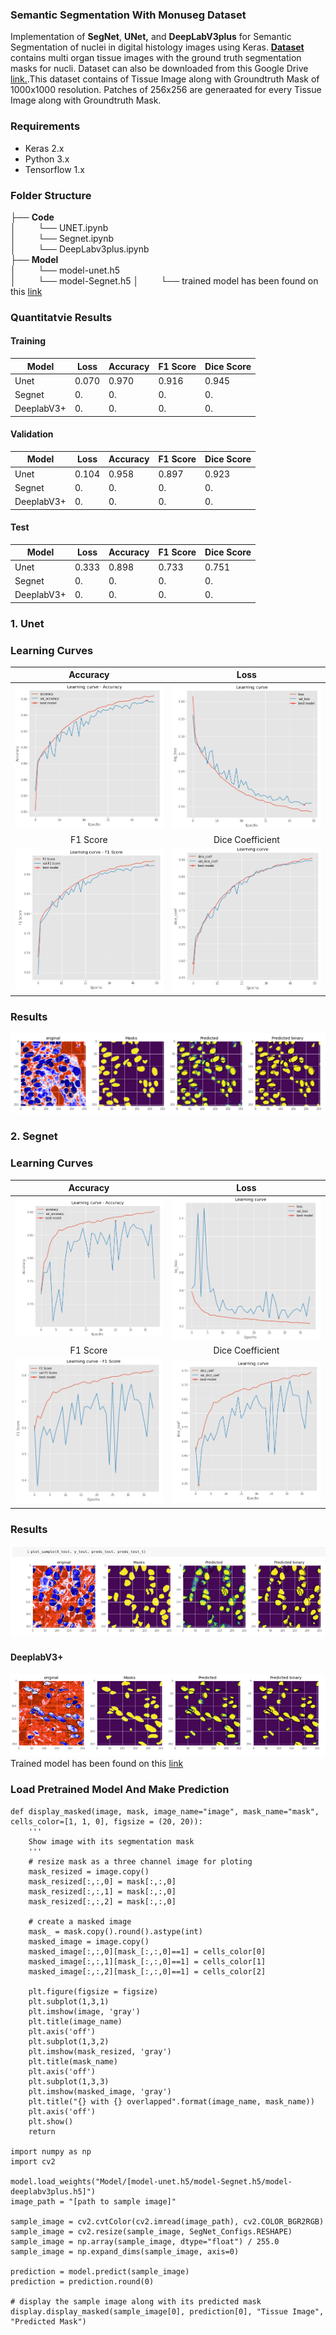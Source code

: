 ### Semantic Segmentation With Monuseg Dataset
Implementation of **SegNet**, **UNet,** and **DeepLabV3plus** for Semantic Segmentation of nuclei in digital histology images using Keras. [**Dataset**](https://monuseg.grand-challenge.org/Data/) contains multi organ tissue images with the ground truth segmentation masks for nucli. Dataset can also be downloaded from this Google Drive [link.](https://drive.google.com/open?id=1jeenIeQpt3F1jNeHDelFaVKrnwyk5ewP).This dataset contains of Tissue Image along with Groundtruth Mask of 1000x1000 resolution. Patches of 256x256 are generaated for every Tissue Image along with Groundtruth Mask.
### Requirements
* Keras 2.x
* Python 3.x
* Tensorflow 1.x
### Folder Structure
├── __Code__     
│ &nbsp;&nbsp;&nbsp;&nbsp;&nbsp;&nbsp;&nbsp;&nbsp;└── UNET.ipynb  
│ &nbsp;&nbsp;&nbsp;&nbsp;&nbsp;&nbsp;&nbsp;&nbsp;└── Segnet.ipynb    
│ &nbsp;&nbsp;&nbsp;&nbsp;&nbsp;&nbsp;&nbsp;&nbsp;└── DeepLabv3plus.ipynb    
├── __Model__    
│ &nbsp;&nbsp;&nbsp;&nbsp;&nbsp;&nbsp;&nbsp;&nbsp;└── model-unet.h5  
│ &nbsp;&nbsp;&nbsp;&nbsp;&nbsp;&nbsp;&nbsp;&nbsp;└── model-Segnet.h5
│ &nbsp;&nbsp;&nbsp;&nbsp;&nbsp;&nbsp;&nbsp;&nbsp;└── trained model has been found on this [link](https://drive.google.com/open?id=1FI45nZ8fudmkOO9InqkVpE7x6QVC1Rxh)  
### Quantitatvie Results
#### Training
| Model | Loss | Accuracy | F1 Score | Dice Score |
| ----- | ---- | ---- | ---- | ---- |
| Unet | 0.070 | 0.970 | 0.916 | 0.945 
| Segnet | 0. | 0. | 0. | 0. 
| DeeplabV3+ | 0. | 0. | 0. | 0.  
#### Validation
| Model | Loss | Accuracy | F1 Score | Dice Score |
| ----- | ---- | ---- | ---- | ---- |
| Unet | 0.104 | 0.958 | 0.897 | 0.923 
| Segnet | 0. | 0. | 0. | 0. 
| DeeplabV3+ | 0. | 0. | 0. | 0.  
#### Test
| Model | Loss | Accuracy | F1 Score | Dice Score |
| ----- | ---- | ---- | ---- | ---- |
| Unet | 0.333 | 0.898 | 0.733 | 0.751 
| Segnet | 0. | 0. | 0. | 0. 
| DeeplabV3+ | 0. | 0. | 0. | 0.  
### 1. Unet
### Learning Curves
Accuracy             |  Loss
:-------------------------:|:-------------------------:
![](Learning/Unet/unet_accuracy.png)  |  ![](Learning/Unet/unet_loss.png)
F1 Score             |  Dice Coefficient
![](Learning/Unet/unet_f1.png)  |  ![](Learning/Unet/unet_dice_coefficient.png)
### Results
![unet](Results/Unet.png)
### 2. Segnet
### Learning Curves
Accuracy             |  Loss
:-------------------------:|:-------------------------:
![](Learning/Segnet/segnet_accuracy.png)  |  ![](Learning/Segnet/segnet_loss.png)
F1 Score             |  Dice Coefficient
![](Learning/Segnet/segnet_f1.png)  |  ![](Learning/Segnet/segnet_dice_coefficient.png)
### Results
![segnet](Results/Segnet.png)
#### DeeplabV3+
![deeplab](Results/deeplab_result.png)
Trained model has been found on this [link](https://drive.google.com/open?id=1FI45nZ8fudmkOO9InqkVpE7x6QVC1Rxh)
### Load Pretrained Model And Make Prediction
```
def display_masked(image, mask, image_name="image", mask_name="mask", cells_color=[1, 1, 0], figsize = (20, 20)):
    '''
    Show image with its segmentation mask
    '''
    # resize mask as a three channel image for ploting
    mask_resized = image.copy()
    mask_resized[:,:,0] = mask[:,:,0]
    mask_resized[:,:,1] = mask[:,:,0]
    mask_resized[:,:,2] = mask[:,:,0]

    # create a masked image
    mask_ = mask.copy().round().astype(int)
    masked_image = image.copy()
    masked_image[:,:,0][mask_[:,:,0]==1] = cells_color[0]
    masked_image[:,:,1][mask_[:,:,0]==1] = cells_color[1]
    masked_image[:,:,2][mask_[:,:,0]==1] = cells_color[2]

    plt.figure(figsize = figsize)
    plt.subplot(1,3,1)
    plt.imshow(image, 'gray')
    plt.title(image_name)
    plt.axis('off')
    plt.subplot(1,3,2)
    plt.imshow(mask_resized, 'gray')
    plt.title(mask_name)
    plt.axis('off')
    plt.subplot(1,3,3)
    plt.imshow(masked_image, 'gray')
    plt.title("{} with {} overlapped".format(image_name, mask_name))
    plt.axis('off')
    plt.show()
    return

import numpy as np
import cv2

model.load_weights("Model/[model-unet.h5/model-Segnet.h5/model-deeplabv3plus.h5]")
image_path = "[path to sample image]"

sample_image = cv2.cvtColor(cv2.imread(image_path), cv2.COLOR_BGR2RGB)
sample_image = cv2.resize(sample_image, SegNet_Configs.RESHAPE)
sample_image = np.array(sample_image, dtype="float") / 255.0
sample_image = np.expand_dims(sample_image, axis=0)

prediction = model.predict(sample_image)
prediction = prediction.round(0)

# display the sample image along with its predicted mask
display.display_masked(sample_image[0], prediction[0], "Tissue Image", "Predicted Mask")
```
